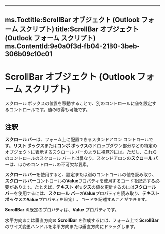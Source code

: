 

---
ms.Toctitle:ScrollBar オブジェクト (Outlook フォーム スクリプト)
title:ScrollBar オブジェクト (Outlook フォーム スクリプト)
ms.ContentId:9e0a0f3d-fb04-2180-3beb-306b09c10c01
---
# ScrollBar オブジェクト (Outlook フォーム スクリプト)




スクロール ボックスの位置を移動することで、別のコントロールに値を設定するコントロールです。値の取得も可能です。

## 注釈
**スクロール バー**は、フォーム上に配置できるスタンドアロン コントロールです。**リスト ボックス**または**コンボ ボックス**のドロップダウン部分などの特定のオブジェクトに表示するスクロール バーのように視覚的には。ただし、これらのコントロールのスクロール バーとは異なり、スタンドアロンの**スクロール バー**は、ほかのコントロールの不可欠な要素。



**スクロール バー**を使用すると、設定または別のコントロールの値を読み取り、**スクロール バー**コントロールの**Value**プロパティを使用するコードを記述する必要があります。たとえば、**テキスト ボックス**の値を更新するのには**スクロール バー**を使用するには、**スクロール バー**の**Value**プロパティを読み取り、**テキスト ボックス**の**Value**プロパティを設定し、コードを記述することができます。



**ScrollBar** の既定のプロパティは、**Value** プロパティです。



水平方向または垂直方向の **ScrollBar** を作成するには、フォーム上で **ScrollBar** のサイズ変更ハンドルを水平方向または垂直方向にドラッグします。




